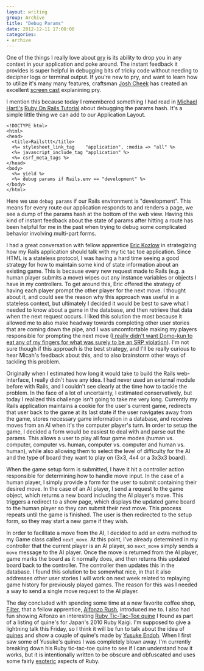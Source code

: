 ```yaml
---
layout: writing
group: Archive
title: "Debug Params"
date: 2012-12-11 17:00:00
categories:
- archive
---
```


One of the things I really love about [pry](https://github.com/pry/pry) is its ability to drop you in any context in your application and poke around. The instant feedback it provides is super helpful in debugging bits of tricky code without needing to decipher logs or terminal output. If you're new to pry, and want to learn how to utilize it's many many features, craftsman [Josh Cheek](http://www.8thlight.com/our-team/josh-cheek) has created an excellent [screen cast](https://vimeo.com/26391171) explanining pry.

I mention this because today I remembered something I had read in [Michael Hartl's](http://www.michaelhartl.com/) [Ruby On Rails Tutorial](http://ruby.railstutorial.org/) about debugging the params hash. It's a simple little thing we can add to our Application Layout.

    <!DOCTYPE html>
    <html>
    <head>
      <title>Railsttt</title>
      <%= stylesheet_link_tag    "application", :media => "all" %>
      <%= javascript_include_tag "application" %>
      <%= csrf_meta_tags %>
    </head>
    <body>
      <%= yield %>
      <%= debug params if Rails.env == "development" %>
    </body>
    </html>

Here we use `debug params` if our Rails environment is "development". This means for every route our application responds to and renders a page, we see a dump of the params hash at the bottom of the web view. Having this kind of instant feedback about the state of params after hitting a route has been helpful for me in the past when trying to debug some complicated behavior involving multi-part forms.

I had a great conversation with fellow apprentice [Eric Kozlow](http://ekosz.github.com/) in strategizing how my Rails application should talk with my tic tac toe application. Since HTML is a stateless protocol, I was having a hard time seeing a good strategy for how to maintain some kind of state information about an existing game. This is because every new request made to Rails (e.g. a human player submits a move) wipes out any instance variables or objects I have in my controllers. To get around this, Eric offered the strategy of having each player prompt the other player for the next move. I thought about it, and could see the reason why this approach was useful in a stateless context, but ultimately I decided it would be best to save what I needed to know about a game in the database, and then retrieve that data when the next request occurs. I liked this solution the most because it allowed me to also make headway towards completing other user stories that are coming down the pipe, and I was uncomfortable making my players responsible for prompting the next move ([I really didn't want Domo-kun to eat any of my fingers for what was surely to be an SRP violation](http://selfless-singleton.rickwinfrey.com/2012/12/03/building-solid-foundations-of-oop/)). I'm not sure though if this approach is the best strategy, and I'll be really curious to hear Micah's feedback about this, and to also brainstorm other ways of tackling this problem.

Originally when I estimated how long it would take to build the Rails web-interface, I really didn't have any idea. I had never used an external module before with Rails, and I couldn't see clearly at the time how to tackle the problem. In the face of a lot of uncertainty, I estimated conservatively, but today I realized this challenge isn't going to take me very long. Currently my Rails application maintains a cookie for the user's current game, redirects that user back to the game at its last state if the user navigates away from the game, stores necessary game information in a database, and receives moves from an AI when it's the computer player's turn. In order to setup the game, I decided a form would be easiest to deal with and parse out the params. This allows a user to play all four game modes (human vs. computer, computer vs. human, computer vs. computer and human vs. human), while also allowing them to select the level of difficulty for the AI and the type of board they want to play on (3x3, 4x4 or a 3x3x3 board).

When the game setup form is submitted, I have it hit a controller action responsible for determining how to handle move input. In the case of a human player, I simply provide a form for the user to submit containing their desired move. In the case of an AI player, I send a request to the game object, which returns a new board including the AI player's move. This triggers a redirect to a show page, which displays the updated game board to the human player so they can submit their next move. This process repeats until the game is finished. The user is then redirected to the setup form, so they may start a new game if they wish.

In order to facilitate a move from the AI, I decided to add an extra method to my Game class called `next_move`. At this point, I've already determined in my controller that the current player is an AI player, so `next_move` simply sends a `move` message to the AI player. Once the move is returned from the AI player, game marks the board as it normally does, and then returns this updated board back to the controller. The controller then updates this in the database. I found this solution to be somewhat nice, in that it also addresses other user stories I will work on next week related to replaying game history for previously played games. The reason for this was I needed a way to send a single move request to the AI player.

The day concluded with spending some time at a new favorite coffee shop, [Filter](http://www.yelp.com/biz/filter-chicago), that a fellow apprentice, [Alfonzo Rush](http://thefonso.tumblr.com/), introduced me to. I also had fun showing Alfonzo an interesting [Ruby Tic-Tac-Toe quine](http://dame.dyndns.org/misc/rubykaigi2010/) I found as part of a listing of quine's for Japan's 2010 Ruby Kaigi. I'm supposed to give a lightning talk this Friday, so I think it will be fun to talk about the idea of [quines](http://www.nyx.net/~gthompso/quine.htm) and show a couple of quine's made by [Yusuke Endoh](http://mamememo.blogspot.com/). When I first saw some of Yusuke's quines I was completely blown away. I'm currently breaking down his Ruby tic-tac-toe quine to see if I can understand how it works, but it is intentionally written to be obscure and obfuscated and uses some fairly [esoteric](http://www.amazon.co.jp/Ruby%E3%81%A7%E4%BD%9C%E3%82%8B%E5%A5%87%E5%A6%99%E3%81%AA%E3%83%97%E3%83%AD%E3%82%B0%E3%83%A9%E3%83%9F%E3%83%B3%E3%82%B0%E8%A8%80%E8%AA%9E-~Esoteric-Language~-%E5%8E%9F-%E6%82%A0/dp/4839927847) aspects of Ruby.
